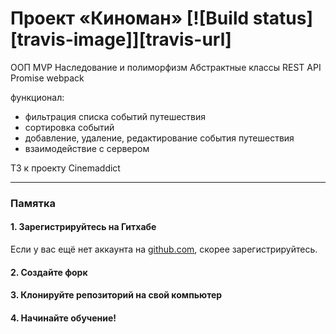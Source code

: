 # Проект «Киноман» [![Build status][travis-image]][travis-url]

ООП
MVP
Наследование и полиморфизм
Абстрактные классы
REST API
Promise
webpack
 
функционал:
- фильтрация списка событий путешествия
- сортировка событий
- добавление, удаление, редактирование события путешествия
- взаимодействие с сервером
 
ТЗ к проекту Cinemaddict


---


### Памятка

#### 1. Зарегистрируйтесь на Гитхабе

Если у вас ещё нет аккаунта на [github.com](https://github.com/join), скорее зарегистрируйтесь.

#### 2. Создайте форк


#### 3. Клонируйте репозиторий на свой компьютер



#### 4. Начинайте обучение!


